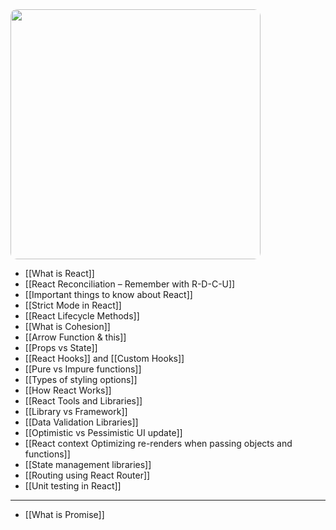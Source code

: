 <img src="react.png" width=400 style="border-radius: 10px" />

- [[What is React]]
- [[React Reconciliation – Remember with R-D-C-U]]
- [[Important things to know about React]]
- [[Strict Mode in React]]
- [[React Lifecycle Methods]]
- [[What is Cohesion]]
- [[Arrow Function & this]]
- [[Props vs State]]
- [[React Hooks]] and [[Custom Hooks]]
- [[Pure vs Impure functions]]
- [[Types of styling options]]
- [[How React Works]]
- [[React Tools and Libraries]]
- [[Library vs Framework]]
- [[Data Validation Libraries]]
- [[Optimistic vs Pessimistic UI update]]
- [[React context Optimizing re-renders when passing objects and functions]]
- [[State management libraries]]
- [[Routing using React Router]]
- [[Unit testing in React]]

--- 
- [[What is Promise]]